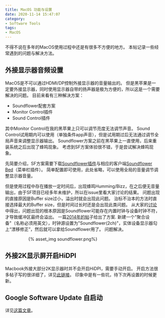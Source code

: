```yaml
---
title: MacOS 功能与设置
date: 2020-11-14 15:47:07
category: 
- Software Tools
tags:
- MacOS
---
```


不得不说在多年的MacOS使用过程中还是有很多不方便的地方。
本帖记录一些经常遇到的问题与解决方法。

<!-- more -->

## 外接显示器音频设置

MacOS是不可以通过HDMI/DP控制外接显示器的音量输出的。
但是黑苹果是一定要外接显示器，同时使用显示器自带的扬声器是极为方便的，所以这是一个需要解决的问题。
目前来看有三种解决方案：
- Soundflower配套方案
- Monitor Control插件
- Sound Control插件

其中Monitor Control在我的黑苹果上只可以调节亮度无法调节声音。
Sound Control试用期内可以使用（单独条件app声音），但是试用期过后无法通过调节全局声音来调整显示器输出。
Soundflower方案之前在黑苹果上一直使用，后来重装系统之后出现了蜂鸣现象。
考虑到SF方案体验很不错，于是尝试解决蜂鸣现象。

先简要介绍，SF方案需要下载[Soundflower插件](https://github.com/mattingalls/Soundflower/releases/tag/2.0b2)与相应的客户端[Soundflower Bed](https://github.com/MonitorControl/MonitorControl/releases/tag/v2.1.0)（菜单栏插件）。
简单配置即可使用，此处省略，可以使用全局的音量调节调整显示器音量。

但是使用过程中存在播放一定时间后，出现蜂鸣Humming/Bizz，在之后便无音量输出，由于SF项目已经多年未维护，所以在issue里看大家讨论的结果。
问题出现的直接原因是Buffer size过小，溢出时就会出现此问题。
治标不治本的方法时直接选择最大的Buffer size，但是时间过长时还是会出现此类问题。
从大家的[讨论](https://code.google.com/archive/p/soundflower/issues/24)中得出，问题出现的根本原因是Soundflower可能存在内置时钟与设备时钟不符，才导致缓冲区最终会溢出。
一篇[2014年的帖](http://mac.8miu.com/thread-1096414-1-1.html)子给出了方案.
新建一个"聚合设备"（名称必须用英文），时钟源设置为"Soundflower(2ch)"，实体设备显示器勾上“漂移修正”，然后就可以拿给Soundflower用了。
问题解决。

<div style="width:70%; margin:auto">{% asset_img soundflower.png%}</div>


## 外接2K显示屏开启HiDPI

Macbook外接大部分2K显示器时并不会开启HiDPI，需要手动开启。
开启方法很多帖子写的很详细了，详见[此链接](https://www.smslit.top/2019/01/02/mac_hidpi/)。
印象中是有一些坑，待下次再设置的时候更新。

## Google Software Update 自启动

详见[这篇文章](https://www.imore.com/how-stop-googlesoftwareupdateapp-trying-run-your-mac)。
